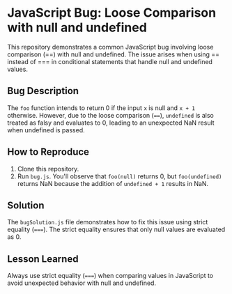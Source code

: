 # JavaScript Bug: Loose Comparison with null and undefined

This repository demonstrates a common JavaScript bug involving loose comparison (==) with null and undefined. The issue arises when using == instead of === in conditional statements that handle null and undefined values.

## Bug Description

The `foo` function intends to return 0 if the input `x` is null and `x + 1` otherwise.  However, due to the loose comparison (`==`), `undefined` is also treated as falsy and evaluates to 0, leading to an unexpected NaN result when undefined is passed.

## How to Reproduce

1. Clone this repository.
2. Run `bug.js`. You'll observe that `foo(null)` returns 0, but `foo(undefined)` returns NaN because the addition of `undefined + 1` results in NaN.

## Solution

The `bugSolution.js` file demonstrates how to fix this issue using strict equality (`===`).  The strict equality ensures that only null values are evaluated as 0. 

## Lesson Learned

Always use strict equality (`===`) when comparing values in JavaScript to avoid unexpected behavior with null and undefined.
